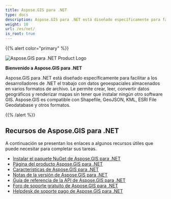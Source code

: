 ```yaml
---
title: Aspose.GIS para .NET
type: docs
description: Aspose.GIS para .NET está diseñado específicamente para facilitar a los desarrolladores de .NET el trabajo con datos geoespaciales almacenados en varios formatos de archivo. Le permite crear, leer, convertir datos geográficos y renderizar mapas sin tener que instalar ningún otro software GIS.
weight: 10
url: /es/net/
is_root: true
---
```


{{% alert color="primary" %}}

![Aspose.GIS para .NET Product Logo](home_1.png)

**Bienvenido a Aspose.GIS para .NET**

Aspose.GIS para .NET está diseñado específicamente para facilitar a los desarrolladores de .NET el trabajo con datos geoespaciales almacenados en varios formatos de archivo. Le permite crear, leer, convertir datos geográficos y renderizar mapas sin tener que instalar ningún otro software GIS. Aspose.GIS es compatible con Shapefile, GeoJSON, KML, ESRI File Geodatabase y otros formatos.

{{% /alert %}}

## **Recursos de Aspose.GIS para .NET**

A continuación se presentan los enlaces a algunos recursos útiles que puede necesitar para completar sus tareas.

- [Instalar el paquete NuGet de Aspose.GIS para .NET](https://www.nuget.org/packages/Aspose.GIS/)
- [Página del producto Aspose.GIS para .NET](https://products.aspose.com/gis/net/)
- [Características de Aspose.GIS para .NET](/es/gis/net/features/)
- [Notas de la versión de Aspose.GIS para .NET](https://releases.aspose.com/gis/net/release-notes/)
- [Guía de referencia de la API de Aspose.GIS para .NET](https://reference.aspose.com/gis/net)
- [Foro de soporte gratuito de Aspose.GIS para .NET](https://forum.aspose.com/c/gis/33)
- [Helpdesk de soporte pago de Aspose.GIS para .NET](https://helpdesk.aspose.com/)
